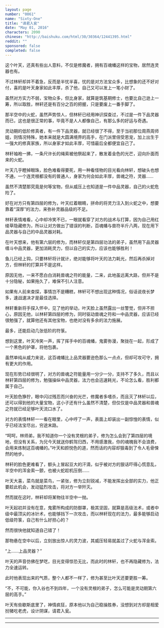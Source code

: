 ```yaml
---
layout: page
number: "0061"
name: "Sixty-One"
title: "请君入瓮"
date: "May 01, 2016"
characters: 2090
chinese: "http://baishuku.com/html/30/30364/12441395.html"
reddit: ""
sponsored: false
completed: false
---
```


这个叶天，还真有些出人意料，不仅是修魔者，拥有百魂幡这样的宝物，居然连灵器也有。

不过林轩却并不着急，反而是半忧半喜，忧的是对方法宝众多，比想象的还不好对付，喜的是叶天身家如此丰厚，杀了他，自己又可以发上一笔小财了。

虽然对方实力不弱，宝物众多，但比身家，就算是筑基期修士，也要比自己逊上一筹，所以取胜，林轩还是有百分之百的把握，只是要废上一番手脚了。

那半空中的火蛇，虽然声势惊人，但林轩已经用神识探查过，不过是一件下品灵器而已，这也是很正常的事，毕竟不是人人都像自己，有那么多的好运与奇遇。

灵动期的低阶修真者，有一件下品灵器，就已经很了不得，至于当初那位周燕周师姐，则情况特殊，她本来就是大圆满境界的高手，在门派里倍受恩宠，加上出生于一强大的修真家族，所以身家才如此丰厚，可惜最后全都便宜自己了。

林轩袖袍一拂，一条尺许长的绳索被他祭起来了，散发着金色的光芒，迎向扑面而来的火蛇。

叶天几乎瞪掉眼珠，脸色难看得要死，用一种看怪物的目光看向林轩，想破头也想不通，一个连灵根都没有的普通人，身家为何会如此丰厚，兽魂之符，灵器……

虽然不清楚那究竟是何等宝物，但从威压上也知道是一件中品灵器，自己的火蛇危险了。

好在对方只有第四层的修为，叶天红着眼睛，拼命的将灵力注入到火蛇之中，想要靠着“深厚”的法力，来弥补灵器品级的不足。

林轩表情难看，心中却冷笑不已，一眼就看穿了对方的战术与打算，因为自己用红绫草隐藏修为，所以让对方做出了错误的判断，百魂幡与兽符半斤八两，现在用下品灵器与自己的中品灵器对耗。

在叶天想来，他有第六层的修为，而林轩仅是第四层功法的弟子，虽然用下品灵器缠斗中品灵器，更加消耗灵力，但以自己的实力，应该也能够胜利！

鱼儿已经上钩，只要林轩将计就计，绝对能够将叶天的法力耗光，然后再杀掉对方，但林轩的打算并不是这样。

原因无他，一来不愿白白消耗兽魂之符的能量，二来，此地虽远离大路，但并不是十分隐秘，如果拖久了，难保不引人注意。

如果有人前来查探，事情岂不是糟糕，林轩可不想出现这种情况，俗话说夜长梦多，速战速决才是最佳选择。

林轩重新将手探入怀中，见了他的举动，叶天脸上虽然露出一丝警觉，但并不担心，原因无他，以林轩第四层的修为，同时驱动兽魂之符和一中品灵器，应该已经很勉强了，就算他还有其他宝物，也绝对没有多余的法力施展。

最多，还能启动几张低阶的符箓。

想到这里，叶天冷笑一声，挥了挥手中的百魂幡，鬼雾弥漫，聚拢在一起，形成了一个黑色的护罩，将他包裹。

虽然单纯从威力来说，这百魂幡比上品灵器要逊色那么一点点，但却可攻可守，拥有更大的作用。

现在形势已经很明了，对方的兽魂之符能量用一分少一分，支持不了多久，而且以林轩第四层的修为，勉强操纵中品灵器，法力也会迅速耗光，不论怎么看，胜利都属于自己。

叶天脸色狰狞，眼中闪过残忍而兴奋的光芒，修魔者多嗜杀，而且灭了林轩以后，还可以得到他的大量宝物，这小子还有什么虽然不清楚，但仅仅是中品灵器和兽魂之符就已经足够叶天流口水了。

对方的表情林轩一一看在眼里，心中哼了一声，表面上却装出一副惊惶的表情，似乎已经法宝尽出，穷途末路。

“呵呵，林师弟，我不知道你一个没有灵根的弟子，修为怎么会到了第四层的境地，但没有关系，为兄今天就送你鹤驾归西，不用感激我，你的魂魄我不会浪费，会用来炼制这百魂幡的。”叶天和颜悦色的道，然而话的内容却狠毒到了令人毛骨悚然的地步。

林轩的脸色更难看了，额头上冒起豆大的汗滴，似乎被对方的狠话吓得心慌意乱，半空中的浑金索一颤，也被火蛇趁机压倒……

叶天大喜，菜鸟就是菜鸟，一紧张，修为立刻锐减，不能发挥出全部的实力，他正要趁此机会，发动猛烈攻击，将对方一举歼灭。

然而就在这时，林轩却将某物往半空中一抛。

叶天起初并没有在意，鬼雾所构成的防御罩，极其坚固，就算是高级法术，或者中级中最顶尖的冰针术，也能够挡下一次攻击，而以林轩现在的法力，最多能够启动低级符箓，自己有什么好担心的？

然而很快他就知道自己错了！

那物悬在空中以后，立刻放出惊人的灵力波，其威压轻易就盖过了火蛇与浑金索。

“上……上品灵器？”

叶天的声音仿佛在梦呓，目光变得惊恐无比，而此时的林轩，也不再隐藏修为，法力全速运转。

此时他表现出来的气质，整个人都不一样了，修为甚至比叶天还要更胜一筹。

“不，不可能，你入谷也不到四年，一个没有灵根的弟子，怎么可能是灵动期第六层的高手。”

叶天有些歇斯底里了，神情疯狂，原本他以为自己稳操胜券，没想到对方却是相爱扮猪吃老虎，设计阴谋，请君入瓮。

- - -
- - -

[^1]:
